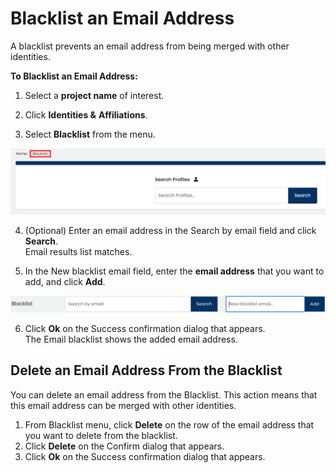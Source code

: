 # Blacklist an Email Address

A blacklist prevents an email address from being merged with other identities.

**To Blacklist an Email Address:**

 1. Select a **project name** of interest.

2. Click **Identities &** **Affiliations**.

3. Select **Blacklist** from the menu.

![Blacklist](../../../.gitbook/assets/blacklist.png)

4. \(Optional\) Enter an email address in the Search by email field and click **Search**.  
Email results list matches.

5. In the New blacklist email field, enter the **email address** that you want to add, and click **Add**.

![](../../../.gitbook/assets/18088287.png)

6. Click **Ok** on the Success confirmation dialog that appears.  
The Email blacklist shows the added email address.

## Delete an Email Address From the Blacklist <a id="BlacklistanEmailAddress-DeleteanEmailAddressFromtheBlacklist"></a>

You can delete an email address from the Blacklist. This action means that this email address can be merged with other identities.

1. From Blacklist menu, click **Delete** on the row of the email address that you want to delete from the blacklist.
2. Click **Delete** on the Confirm dialog that appears.
3. Click **Ok** on the Success confirmation dialog that appears.

